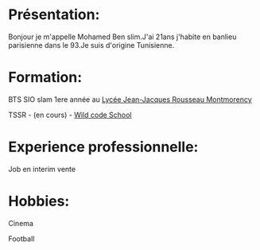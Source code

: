 # Présentation:

Bonjour je m'appelle Mohamed Ben slim.J'ai 21ans j'habite en banlieu parisienne dans le 93.Je suis d'origine Tunisienne.

# Formation:

BTS SIO slam 1ere année au [Lycée Jean-Jacques Rousseau Montmorency](https://lyc-rousseau-montmorency.ac-versailles.fr)

TSSR - (en cours) - [Wild code School](https://www.wildcodeschool.com/?utm_feeditemid=&utm_device=c&utm_term=wild+code+school+formation&utm_source=google&utm_medium=ppc&utm_campaign=FR-GGL-BRAND+CAMPAIGN&hsa_cam=14821000047&hsa_grp=130792156467&hsa_mt=p&hsa_src=g&hsa_ad=629219034671&hsa_acc=4421706736&hsa_net=adwords&hsa_kw=wild+code+school+formation&hsa_tgt=kwd-1843089244925&hsa_ver=3&gad_source=1&gclid=Cj0KCQiA8q--BhDiARIsAP9tKI0j1E1dkgWa60pwG8_rL44pNmfxjtZ34PLJesZCQke1CpZQHDsreX4aAugEEALw_wcB)

# Experience professionnelle:

Job en interim vente

# Hobbies:

Cinema

Football
